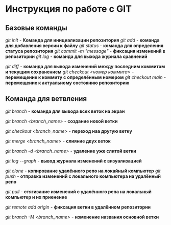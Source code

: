# Инструкция по работе с GIT

## Базовые команды

*git init* - **Команда для инициализации репозитория**
*git add* - **команда для добавления версии к файлу**
*git status* - **команда для определения статуса репозитория**
*git commit -m "message"* - **фиксация изменений в репозитории**
*git log* - **команда для выхода журнала сравнений**

*git diff* - **команда для вывода изменений между последним коммитом и текущим сохранением**
*git checkout <номер коммита>* - **перемещение к коммиту с определённым номером**
*git checkout main* - **перемещение к актуальному состоянию репозиторию**
## Команда для ветвления

*git branch* - **команда для вывода всех веток на экран**

*git branch <branch_name>* - **создание новой ветки**

*git checkout <branch_name>* - **переход наа другую ветку**

*git merge <branch_name>* - **слияние двух веток**

*git branch -d <branch_name>* - **удаление уже слитой ветки**

*git log --graph* - **вывод журнала изменений с визуализацией**

*git clone* - **копирование удалённого репо на локайный компьютер**
*git push* - **отправка изменений с локального компьютера на удалённый репо**

*git pull* - **стягивание изменений с удалённого репа на локальный компьютер и их приенение**

*git remote add origin* - **фиксация ветки в удалённом репозитории**

*git branch -M <branch_name>* - **изменение названия основной ветки**